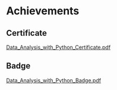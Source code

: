 

# Achievements
## Certificate
[Data_Analysis_with_Python_Certificate.pdf](https://prod-files-secure.s3.us-west-2.amazonaws.com/03e82b26-cccb-4906-bb56-adabcbdc0655/1aa3a050-2338-4a85-85d5-899bad17a31c/Data_Analysis_with_Python_Certificate.pdf?X-Amz-Algorithm=AWS4-HMAC-SHA256&X-Amz-Content-Sha256=UNSIGNED-PAYLOAD&X-Amz-Credential=ASIAZI2LB466TH5N7B7O%2F20250201%2Fus-west-2%2Fs3%2Faws4_request&X-Amz-Date=20250201T031859Z&X-Amz-Expires=3600&X-Amz-Security-Token=IQoJb3JpZ2luX2VjEMH%2F%2F%2F%2F%2F%2F%2F%2F%2F%2FwEaCXVzLXdlc3QtMiJIMEYCIQDm1J84etQvn1uDyzGAspPUyuQrxj5W9s3FzUXSt49qfAIhANpFYLYqQrqvEzaTeA%2BXNCv1m4TmQMnu5L8WoBgO4nMhKogECMr%2F%2F%2F%2F%2F%2F%2F%2F%2F%2FwEQABoMNjM3NDIzMTgzODA1IgyvDokrjds2C8hVeFAq3AMVeR8zyArfxc7wT4xaQ71lISoO2dDQkQ7lUrhpqmoUiH5PWiUCVmXVUgu0jtruXmLHuR26GHXzS5rvvB%2BDEOLGXLX7FWHAOAfTqfi9nEZ8KW2y0rPQampSuVl0abI0kAnVo8TiPN0Q7dJa1yA4yaaWi88MBZFjK4HcNEDxbkgYVRzNzZH%2F%2BV%2BjZ3zQDAOZr2MpJvCtEr3ul3zZekjktk4wG1%2BRSIV47SBk%2B13pX3R%2FKmce4CDpT2g30rjhX9qxIhBp58fVWeN%2BfehomLhUn62DOo5mdrHQbeQA3%2BWS%2FyvztC9vQL5EDFcAh2opaWZFd1ohNcCWJ4zaKuTZY3Zljasuq4YRd7tjw%2FzxVxxZhJQYk6beLrWFfWmraXAP2XBE%2FCbaquTufrdeqpyA6bZr7g4I%2BENWV2Y2ocTkXtBubMYvckA%2F1hu7YOqvy3hFGP9NwjNW1QENhFZeH5h7SUKubu2xngt2GlG6fApKcPRicwAHLsbOXJNtvG1LE3SjQMIS0lZwGy%2BRQvayTVYtJcxVT%2BkgeIp7ljg%2FzeprpZu7GEB8%2FsB91Z28UF%2FtnHKgM17P7ptZVHq0%2B4Wr5z9s27FjSBMOCXngwlSpVktv6oChKfQy7YvL1023ZTVzLP2AhTCZ7PW8BjqkAcTX0GaoaS8oj4JkxJX%2FSvWZDmtRZlKtonFQofuVTtosLPhIaw66G3xbqzkI4B5Fr5oDNZ%2B7V0lHmyM4TwIR4ncoZZMgV0NR5YLdHbGufbDgvaikzVdmX3LIu5Sf7uEdX7OVfyCdSRSQJ%2BtyvN4UHpH98P0wLzK8%2FT%2FYLAMtKof5QGPbTfcn7LYEm6uE2tbQVWTgXNQL8jcSCkfd5FqbHIsPO7P2&X-Amz-Signature=361b3f9132e06f749927c6af9951804fc79eccbeb05d0bd18d0d5dab906a863e&X-Amz-SignedHeaders=host&x-id=GetObject)
## Badge
[Data_Analysis_with_Python_Badge.pdf](https://prod-files-secure.s3.us-west-2.amazonaws.com/03e82b26-cccb-4906-bb56-adabcbdc0655/4fa9bcf8-b584-40dd-8775-c0bfadf6a6f0/Data_Analysis_with_Python_Badge.pdf?X-Amz-Algorithm=AWS4-HMAC-SHA256&X-Amz-Content-Sha256=UNSIGNED-PAYLOAD&X-Amz-Credential=ASIAZI2LB466TH5N7B7O%2F20250201%2Fus-west-2%2Fs3%2Faws4_request&X-Amz-Date=20250201T031859Z&X-Amz-Expires=3600&X-Amz-Security-Token=IQoJb3JpZ2luX2VjEMH%2F%2F%2F%2F%2F%2F%2F%2F%2F%2FwEaCXVzLXdlc3QtMiJIMEYCIQDm1J84etQvn1uDyzGAspPUyuQrxj5W9s3FzUXSt49qfAIhANpFYLYqQrqvEzaTeA%2BXNCv1m4TmQMnu5L8WoBgO4nMhKogECMr%2F%2F%2F%2F%2F%2F%2F%2F%2F%2FwEQABoMNjM3NDIzMTgzODA1IgyvDokrjds2C8hVeFAq3AMVeR8zyArfxc7wT4xaQ71lISoO2dDQkQ7lUrhpqmoUiH5PWiUCVmXVUgu0jtruXmLHuR26GHXzS5rvvB%2BDEOLGXLX7FWHAOAfTqfi9nEZ8KW2y0rPQampSuVl0abI0kAnVo8TiPN0Q7dJa1yA4yaaWi88MBZFjK4HcNEDxbkgYVRzNzZH%2F%2BV%2BjZ3zQDAOZr2MpJvCtEr3ul3zZekjktk4wG1%2BRSIV47SBk%2B13pX3R%2FKmce4CDpT2g30rjhX9qxIhBp58fVWeN%2BfehomLhUn62DOo5mdrHQbeQA3%2BWS%2FyvztC9vQL5EDFcAh2opaWZFd1ohNcCWJ4zaKuTZY3Zljasuq4YRd7tjw%2FzxVxxZhJQYk6beLrWFfWmraXAP2XBE%2FCbaquTufrdeqpyA6bZr7g4I%2BENWV2Y2ocTkXtBubMYvckA%2F1hu7YOqvy3hFGP9NwjNW1QENhFZeH5h7SUKubu2xngt2GlG6fApKcPRicwAHLsbOXJNtvG1LE3SjQMIS0lZwGy%2BRQvayTVYtJcxVT%2BkgeIp7ljg%2FzeprpZu7GEB8%2FsB91Z28UF%2FtnHKgM17P7ptZVHq0%2B4Wr5z9s27FjSBMOCXngwlSpVktv6oChKfQy7YvL1023ZTVzLP2AhTCZ7PW8BjqkAcTX0GaoaS8oj4JkxJX%2FSvWZDmtRZlKtonFQofuVTtosLPhIaw66G3xbqzkI4B5Fr5oDNZ%2B7V0lHmyM4TwIR4ncoZZMgV0NR5YLdHbGufbDgvaikzVdmX3LIu5Sf7uEdX7OVfyCdSRSQJ%2BtyvN4UHpH98P0wLzK8%2FT%2FYLAMtKof5QGPbTfcn7LYEm6uE2tbQVWTgXNQL8jcSCkfd5FqbHIsPO7P2&X-Amz-Signature=dbe0705ec1091a6be324a1c8fa1b10408febb21fd1db530e58fcf6c26ef5f69e&X-Amz-SignedHeaders=host&x-id=GetObject)
